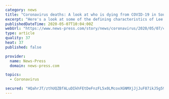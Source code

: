 ```yaml
---
category: news
title: "Coronavirus deaths: A look at who is dying from COVID-19 in Southwest Florida"
excerpt: "Here's a look at some of the defining characteristics of Lee and Collier county residents who have died of COVID-19."
publishedDateTime: 2020-05-07T10:04:00Z
webUrl: "https://www.news-press.com/story/news/coronavirus/2020/05/07/coronavirus-deaths-florida-who-dying-covid-19-lee-collier/3085930001/"
type: article
quality: 37
heat: 37
published: false

provider:
  name: News-Press
  domain: news-press.com

topics:
  - Coronavirus

secured: "HQahrJT/zthUQZBfALuDIkhFEtDeFnzFL5x0LMcoxXGNMXjJjJuF87ikJ5g59yOnxJ8ym+x8OukBUFFJcd/andPg5m8+WJdia9RI2ppQdHnt4zFRVj9AWm3xDWDoa0xR5YPrUMHMFVWF3iY6qN8OvUYb1Cs5E5vkXFYJvfaOzGiGGlV1sy9M9wtalHq1zno/by4eEFI7iImlSuZGrXfw91nYbGXNpYVRbwF13JDQDpceSlLHh4ShnwOVhiUjmkNrpMl/AOhGyGhWk7t995r0HOexdwjgMk9nxVy/vn0rQDtVziF9UYNhco625PduxG9TjbKp4yCaWxwBBp5o4V5mmQCFPLzCdRgz3x/cOg7DN2+Jmq5BzRUih5+0Oc6SAOyb2XRYoiu+5ifNDhBYhUpcIdiQk4WFH4mmWRdxxxgdDSyrNNv/TIl43xEqmWDtWh6F1Wd7Q5g8cHu25G8jzO7ItU1LO5XLu1JclRThet09lUs=;h4kLSwkwEPpMiPccgwxo9w=="
---
```


